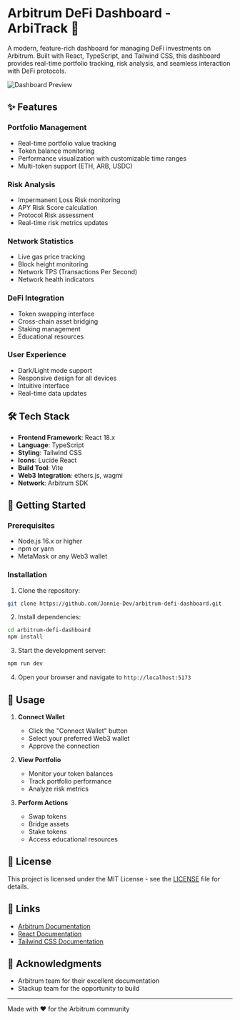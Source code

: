 # Arbitrum DeFi Dashboard - ArbiTrack 🚀

A modern, feature-rich dashboard for managing DeFi investments on Arbitrum. Built with React, TypeScript, and Tailwind CSS, this dashboard provides real-time portfolio tracking, risk analysis, and seamless interaction with DeFi protocols.

![Dashboard Preview](https://images.unsplash.com/photo-1642790106117-e829e14a795f?auto=format&fit=crop&q=80&w=2000&h=600)

## ✨ Features

### Portfolio Management

- Real-time portfolio value tracking
- Token balance monitoring
- Performance visualization with customizable time ranges
- Multi-token support (ETH, ARB, USDC)

### Risk Analysis

- Impermanent Loss Risk monitoring
- APY Risk Score calculation
- Protocol Risk assessment
- Real-time risk metrics updates

### Network Statistics

- Live gas price tracking
- Block height monitoring
- Network TPS (Transactions Per Second)
- Network health indicators

### DeFi Integration

- Token swapping interface
- Cross-chain asset bridging
- Staking management
- Educational resources

### User Experience

- Dark/Light mode support
- Responsive design for all devices
- Intuitive interface
- Real-time data updates

## 🛠 Tech Stack

- **Frontend Framework**: React 18.x
- **Language**: TypeScript
- **Styling**: Tailwind CSS
- **Icons**: Lucide React
- **Build Tool**: Vite
- **Web3 Integration**: ethers.js, wagmi
- **Network**: Arbitrum SDK

## 🚀 Getting Started

### Prerequisites

- Node.js 16.x or higher
- npm or yarn
- MetaMask or any Web3 wallet

### Installation

1. Clone the repository:

```bash
git clone https://github.com/Jonnie-Dev/arbitrum-defi-dashboard.git
```

2. Install dependencies:

```bash
cd arbitrum-defi-dashboard
npm install
```

3. Start the development server:

```bash
npm run dev
```

4. Open your browser and navigate to `http://localhost:5173`

## 📖 Usage

1. **Connect Wallet**

   - Click the "Connect Wallet" button
   - Select your preferred Web3 wallet
   - Approve the connection

2. **View Portfolio**

   - Monitor your token balances
   - Track portfolio performance
   - Analyze risk metrics

3. **Perform Actions**
   - Swap tokens
   - Bridge assets
   - Stake tokens
   - Access educational resources

<!-- ## 🔧 Configuration

The dashboard can be configured through environment variables:

```env
VITE_ARBITRUM_RPC_URL=your_rpc_url
VITE_CHAIN_ID=42161
``` -->

## 📝 License

This project is licensed under the MIT License - see the [LICENSE](LICENSE) file for details.

## 🔗 Links

- [Arbitrum Documentation](https://developer.arbitrum.io/)
- [React Documentation](https://reactjs.org/)
- [Tailwind CSS Documentation](https://tailwindcss.com/)

## 🙏 Acknowledgments

- Arbitrum team for their excellent documentation
- Stackup team for the opportunity to build

---

Made with ❤️ for the Arbitrum community

